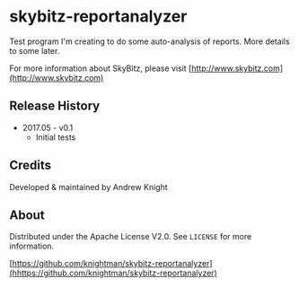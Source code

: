 # skybitz-reportanalyzer

Test program I'm creating to do some auto-analysis of reports. More details to some later.

For more information about SkyBitz, please visit [http://www.skybitz.com](http://www.skybitz.com)

## Release History

* 2017.05 - v0.1
    * Initial tests

## Credits
Developed & maintained by Andrew Knight

## About

Distributed under the Apache License V2.0. See ``LICENSE`` for more information.

[https://github.com/knightman/skybitz-reportanalyzer](hhttps://github.com/knightman/skybitz-reportanalyzer)